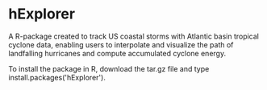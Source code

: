 # hExplorer

A R-package created to track US coastal storms with Atlantic basin tropical cyclone data, enabling users to interpolate and visualize the path of landfalling hurricanes and compute accumulated cyclone energy.

To install the package in R, download the tar.gz file and type install.packages('hExplorer').
